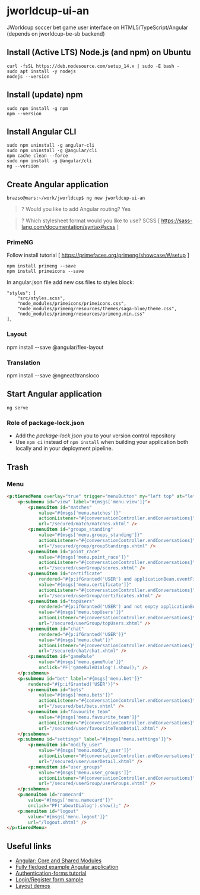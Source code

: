 # jworldcup-ui-an
JWorldcup soccer bet game user interface on HTML5/TypeScript/Angular (depends on jworldcup-be-sb backend)

## Install (Active LTS) Node.js (and npm) on Ubuntu

```
curl -fsSL https://deb.nodesource.com/setup_14.x | sudo -E bash -
sudo apt install -y nodejs
nodejs --version
```

## Install (update) npm

```
sudo npm install -g npm
npm --version
```

## Install Angular CLI

```
sudo npm uninstall -g angular-cli
sudo npm uninstall -g @angular/cli
npm cache clean --force
sudo npm install -g @angular/cli
ng --version
```

## Create Angular application

`brazso@mars:~/work/jworldcup$ ng new jworldcup-ui-an`

> ? Would you like to add Angular routing? Yes

> ? Which stylesheet format would you like to use? SCSS   [ https://sass-lang.com/documentation/syntax#scss ]

### PrimeNG
Follow install tutorial [ https://primefaces.org/primeng/showcase/#/setup ]

```
npm install primeng --save
npm install primeicons --save
```

In angular.json file add new css files to styles block:

    "styles": [
        "src/styles.scss",
        "node_modules/primeicons/primeicons.css",
        "node_modules/primeng/resources/themes/saga-blue/theme.css",
        "node_modules/primeng/resources/primeng.min.css"
    ],

### Layout

npm install --save @angular/flex-layout

### Translation

npm install --save @ngneat/transloco

## Start Angular application
```
ng serve
```

### Role of package-lock.json

- Add the _package-lock.json_ you to your version control repository
- Use `npm ci` instead of `npm install` when building your application both locally and in your deployment pipeline.

## Trash

### Menu

```HTML
<p:tieredMenu overlay="true" trigger="menuButton" my="left top" at="left bottom" style="width:230px; ">
    <p:submenu id="view" label="#{msgs['menu.view']}">
        <p:menuitem id="matches" 
            value="#{msgs['menu.matches']}"
            actionListener="#{conversationController.endConversations}"
            url="/secured/match/matches.xhtml" />
        <p:menuitem id="groups_standing" 
            value="#{msgs['menu.groups_standing']}"
            actionListener="#{conversationController.endConversations}"
            url="/secured/group/groupStandings.xhtml" />
        <p:menuitem id="point_race" 
            value="#{msgs['menu.point_race']}"
            actionListener="#{conversationController.endConversations}" 
            url="/secured/userGroup/scores.xhtml" />
        <p:menuitem id="certificate" 
            rendered="#{p:ifGranted('USER') and applicationBean.eventFinished}"
            value="#{msgs['menu.certificate']}"
            actionListener="#{conversationController.endConversations}" 
            url="/secured/userGroup/certificates.xhtml" />
        <p:menuitem id="topUsers" 
            rendered="#{p:ifGranted('USER') and not empty applicationBean.completedEventIds}"
            value="#{msgs['menu.topUsers']}"
            actionListener="#{conversationController.endConversations}" 
            url="/secured/userGroup/topUsers.xhtml" />
        <p:menuitem id="chat" 
            rendered="#{p:ifGranted('USER')}"
            value="#{msgs['menu.chat']}"
            actionListener="#{conversationController.endConversations}" 
            url="/secured/chat/chat.xhtml" />
        <p:menuitem id="gameRule"
            value="#{msgs['menu.gameRule']}" 
            onclick="PF('gameRuleDialog').show();" />
    </p:submenu>
    <p:submenu id="bet" label="#{msgs['menu.bet']}" 
        rendered="#{p:ifGranted('USER')}">
        <p:menuitem id="bets"
            value="#{msgs['menu.bets']}" 
            actionListener="#{conversationController.endConversations}"
            url="/secured/bet/bets.xhtml" />
        <p:menuitem id="favourite_team" 
            value="#{msgs['menu.favourite_team']}"
            actionListener="#{conversationController.endConversations}" 
            url="/secured/user/favouriteTeamDetail.xhtml" />
    </p:submenu>
    <p:submenu id="settings" label="#{msgs['menu.settings']}">
        <p:menuitem id="modify_user" 
            value="#{msgs['menu.modify_user']}"
            actionListener="#{conversationController.endConversations}" 
            url="/secured/user/userDetail.xhtml" />
        <p:menuitem id="user_groups" 
            value="#{msgs['menu.user_groups']}"
            actionListener="#{conversationController.endConversations}" 
            url="/secured/userGroup/userGroups.xhtml" />
    </p:submenu>
    <p:menuitem id="namecard"
        value="#{msgs['menu.namecard']}" 
        onclick="PF('aboutDialog').show();" />
    <p:menuitem id="logout" 
        value="#{msgs['menu.logout']}"
        url="/logout.xhtml" />
</p:tieredMenu>
```

## Useful links

- [Angular: Core and Shared Modules](https://medium.com/@joao.aguas/angular-core-and-shared-modules-efe072bc9645)
- [Fully fledged example Angular application](https://github.com/gothinkster/angular-realworld-example-app)
- [Authentication-forms tutorial](https://thinkster.io/tutorials/building-real-world-angular-2-apps/authentication-forms)
- [Login/Register form sample](https://codepen.io/gstorbeck/embed/gbNEOr?height=530&theme-id=0&slug-hash=gbNEOr&default-tab=css%2Cresult&user=gstorbeck&pen-title=Login%20Form&name=cp_embed_93)
- [Layout demos](https://tburleson-layouts-demos.firebaseapp.com/)
